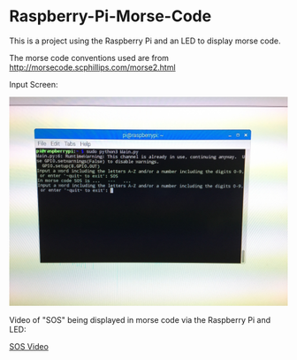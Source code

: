 # Raspberry-Pi-Morse-Code

This is a project using the Raspberry Pi and an LED to display morse code. 

The morse code conventions used are from http://morsecode.scphillips.com/morse2.html

Input Screen:

![Text Input Screen](https://github.com/tpalit98/Raspberry-Pi-Morse-Code/blob/master/IMG_1636.JPG)

Video of "SOS" being displayed in morse code via the Raspberry Pi and LED:

[SOS Video](https://www.youtube.com/watch?v=h-TncB_xtNE)


